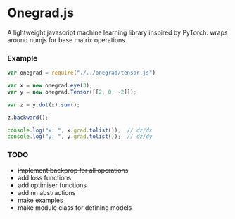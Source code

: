 #  Onegrad.js

A lightweight javascript machine learning library inspired by PyTorch. wraps around numjs for base matrix operations.

### Example
```javascript
var onegrad = require("./../onegrad/tensor.js")

var x = new onegrad.eye(3);
var y = new onegrad.Tensor([[2, 0, -2]]);

var z = y.dot(x).sum();

z.backward();

console.log("x: ", x.grad.tolist());  // dz/dx
console.log("y: ", y.grad.tolist());  // dz/dy
```

### TODO
- ~~implement backprop for all operations~~
- add loss functions
- add optimiser functions
- add nn abstractions
- make examples
- make module class for defining models
